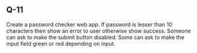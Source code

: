 ## Q-11

Create a password checker web app. If password is lesser than 10 characters then show an error to user otherwise show success.
Someone can ask to make the submit button disabled. Some can ask to make the input field green or red depending on input.
